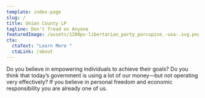 ```yaml
---
template: index-page
slug: /
title: Union County LP
tagline: Don't Tread on Anyone
featuredImage: /assets/1200px-libertarian_party_porcupine_-usa-.svg.png
cta:
  ctaText: "Learn More "
  ctaLink: /about
---
```

Do you believe in empowering individuals to achieve their goals? Do you think that today’s government is using a lot of our money—but not operating very effectively? If you believe in personal freedom and economic responsibility you are already one of us.